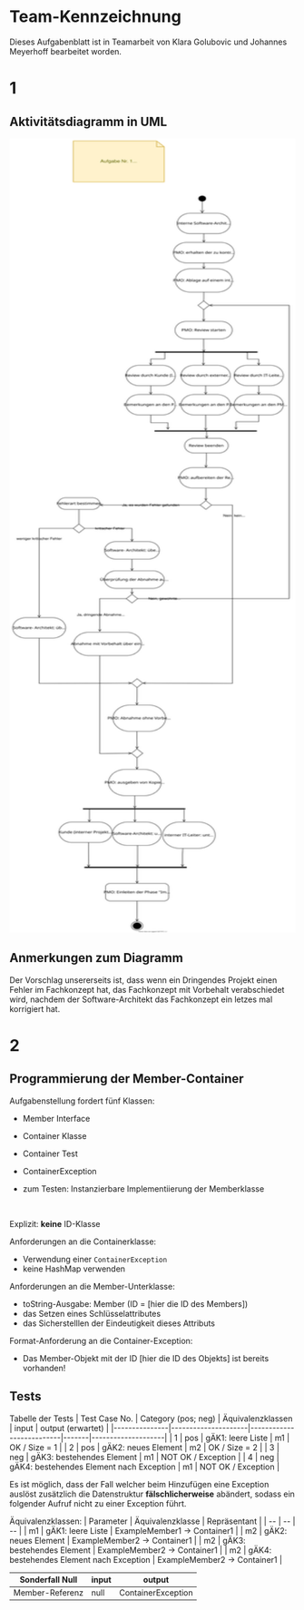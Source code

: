 # Team-Kennzeichnung
Dieses Aufgabenblatt ist in Teamarbeit von Klara Golubovic und Johannes Meyerhoff bearbeitet worden.
# 1
## Aktivitätsdiagramm in UML
<p>
<img src="images/Abgabe.svg" alt="Aktivitätsdiagramm"
	title="Aktivitätsdiagramm der Abgabe" width="100%" height="80%" style="max-height:1400px" />
</p>

## Anmerkungen zum Diagramm
Der Vorschlag unsererseits ist, dass wenn ein Dringendes Projekt einen Fehler im Fachkonzept hat, das Fachkonzept mit Vorbehalt verabschiedet wird, nachdem der Software-Architekt das Fachkonzept ein letzes mal korrigiert hat.
# 2
## Programmierung der Member-Container
Aufgabenstellung fordert fünf Klassen:
- Member Interface
- Container Klasse
- Container Test
- ContainerException
- zum Testen: Instanzierbare Implementiierung der Memberklasse
  
  </br>

Explizit: __keine__ ID-Klasse 

Anforderungen an die Containerklasse: 
- Verwendung einer ``ContainerException``
- keine HashMap verwenden

Anforderungen an die Member-Unterklasse: 
- toString-Ausgabe: Member (ID = [hier die ID des Members])
- das Setzen eines Schlüsselattributes
- das Sicherstelllen der Eindeutigkeit dieses Attributs

Format-Anforderung an die Container-Exception:
- Das Member-Objekt mit der ID [hier die ID des Objekts] ist bereits vorhanden!

## Tests
Tabelle der Tests
| Test Case No. | Category (pos; neg) | Äquivalenzklassen        | input | output (erwartet)  |
|---------------|---------------------|--------------------------|-------|--------------------|
| 1             | pos                 | gÄK1: leere Liste        | m1    | OK / Size = 1      |
| 2             | pos                 | gÄK2: neues Element       | m2    | OK / Size = 2      |
| 3             | neg                 | gÄK3: bestehendes Element | m1    | NOT OK / Exception |
| 4            | neg                 | gÄK4: bestehendes Element nach Exception | m1    | NOT OK / Exception |

Es ist möglich, dass der Fall welcher beim Hinzufügen eine Exception auslöst zusätzlich die Datenstruktur __fälschlicherweise__ abändert, sodass ein folgender Aufruf nicht zu einer Exception führt.

Äquivalenzklassen:
| Parameter | Äquivalenzklasse | Repräsentant |
| -- | --   | -- |
| m1 | gÄK1: leere Liste | ExampleMember1 -> Container1 |
| m2 | gÄK2: neues Element | ExampleMember2 -> Container1 |
| m2 | gÄK3: bestehendes Element | ExampleMember2 -> Container1 |
| m2 | gÄK4: bestehendes Element nach Exception | ExampleMember2 -> Container1 |



| Sonderfall Null | input | output |
| --| -- | --|
|Member-Referenz | null | ContainerException|
